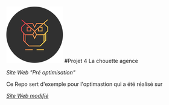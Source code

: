 ![Image text](https://github.com/John-Gate/jeanchristianbarriere_4_09112020/blob/main/img/logo.png)
#Projet 4 La chouette agence

_Site Web "Pré optimisation"_


Ce Repo sert d'exemple pour l'optimastion qui a été réalisé  sur

*[Site Web modifié](https://john-gate.github.io/jeanchristianbarriere_3_26102020/)*
